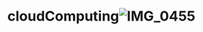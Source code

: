# cloudComputing![IMG_0455](https://user-images.githubusercontent.com/73984822/208468895-a0f23029-bec8-4d60-ab93-64c98e6cdee7.PNG)
